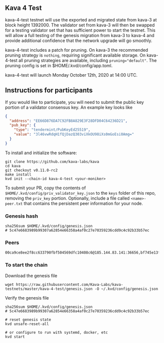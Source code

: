 ## Kava 4 Test

kava-4-test testnet will use the exported and migrated state from kava-3 at block height 1392000. The validator set from kava-3 will then be swapped for a testing validator set that has sufficient power to start the testnet. This will allow a full testing of the genesis migration from kava-3 to kava-4 and provide additional confidence that the network upgrade will go smoothly.

kava-4-test includes a patch for pruning. On kava-3 the recommended pruning strategy is `nothing`, requiring significant available storage. On kava-4-test all pruning strategies are available, including `pruning="default"`. The pruning config is set in $HOME/.kvd/config/app.toml.

kava-4-test will launch Monday October 12th, 2020 at 14:00 UTC.

## Instructions for participants

If you would like to participate, you will need to submit the public key portion of a validator consensus key. An example key looks like

```json
{
  "address": "EE66D876DA7C92FB8A829E3F28DFD04C64236D21",
  "pub_key": {
    "type": "tendermint/PubKeyEd25519",
    "value": "3l46vwRdqH1fQjDazQ303viXkOU98iXs0mGoEsi0Amg="
  }
}
```

To install and initialize the software:

```
git clone https://github.com/kava-labs/kava
cd kava
git checkout v0.11.0-rc2
make install
kvd init --chain-id kava-4-test <your-moniker>
```

To submit your PR, copy the contents of `$HOME/.kvd/config/priv_validator_key.json` to the `keys` folder of this repo, removing the `priv_key` portion. Optionally, include a file called `<name>-peer.txt` that contains the persistent peer information for your node.


### Genesis hash

```
sha256sum $HOME/.kvd/config/genesis.json
# 5c47e6683989b99307a62854e66358a4af0c27e70359236cdd9c4c92b33b57ec
```

### Peers

```
00ca9ce8ee2f8cc633790fbf504569dfc10408c6@185.144.83.141:36656,bf745e13fe6717d50a7375271a8d01a650b4067f@165.22.45.23:26657
```

### To start the chain

Download the genesis file

```
wget https://raw.githubusercontent.com/Kava-Labs/kava-testnets/master/kava-4-test/genesis.json -O ~/.kvd/config/genesis.json
```

Verify the genesis file

```
sha256sum $HOME/.kvd/config/genesis.json
# 5c47e6683989b99307a62854e66358a4af0c27e70359236cdd9c4c92b33b57ec
```

```
# reset genesis state
kvd unsafe-reset-all
```

```
# or configure to run with systemd, docker, etc
kvd start
```
